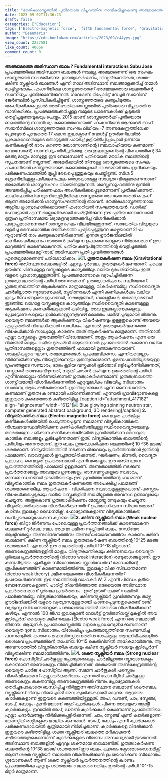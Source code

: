 ```yaml
---
title: "ഭൗതികശാസ്ത്രത്തിൽ പുതിയൊരു വിപ്ലവത്തിനു നാന്ദികുറിച്ചുകൊണ്ടു അഞ്ചാമത്തെ അടിസ്ഥാന ബലം കണ്ടെത്തി"
date: 2023-09-02T11:36:23
draft: false
categories: ["Education"]
tags: ['Electro-magnetic force', 'fifth fundamental force', 'Gravitational force', 'Sabu Jose', 'Strong nuclear force', 'Weak nuclear force']
author: "Beaumaris"
image: "https://cdn.boolokam.com/articles/2023/09/r44yyy.jpg"
view_count: 2237581
like_count: 40066
comment_count: 0
---
```


**അഞ്ചാമത്തെ അടിസ്ഥാന ബലം ?** **Fundamental interactions** **Sabu Jose** പ്രപഞ്ചത്തിലെ അടിസ്ഥാന ബലങ്ങൾ നാലല്ല, അഞ്ചാണെന്ന് ഒരു സംഘം ശാസ്ത്രജ്ഞർ സംശയിക്കുന്നു. ഗുരുത്വാകർഷണം, വിദ്യുത്കാന്തികത, ശക്ത-ക്ഷീണ ന്യൂക്ലിയർ ബലങ്ങൾ എന്നീ നാല് അടിസ്ഥാന ബലങ്ങളേക്കുറിച്ച് നമ്മൾ കേട്ടിട്ടുണ്ടാകും. ഹംഗറിയിലെ ശാസ്ത്രജ്ഞരാണ് അഞ്ചാമതൊരു ബലത്തിന്റെ സാന്നിധ്യം ചൂണ്ടിക്കാണിക്കുന്നത്. ഗവേഷണ റിപ്പോർട്ട് നേച്ചർ സയൻസ് ജേർണലിൽ പ്രസിദ്ധീകരിച്ചിട്ടുണ്ട്. ശാസ്ത്രജ്ഞരുടെ കണ്ടുപിടുത്തം അംഗീകരിക്കപ്പെട്ടാൽ അത് ഭൗതികശാസ്ത്രത്തിൽ പുതിയൊരു വിപ്ലവത്തിനു നാന്ദികുറിക്കും. പ്രപഞ്ചത്തേക്കുറിച്ചുള്ള നമ്മുടെ ധാരണകൾക്ക് കൂടുതൽ തെളിച്ചമുണ്ടാവുകയും ചെയ്യും. 2015 ലാണ് ശാസ്ത്രജ്ഞർക്ക് പുതിയൊരു ബലത്തിന്റെ സാന്നിധ്യം കണ്ടെത്താനായത്. ഹംഗേറിയൻ ആക്കാദമി ഓഫ് സയൻസിലെ ശാസ്ത്രജ്ഞരുടെ സംഘം ലിഥിയം -7 അണുകേന്ദ്രത്തിലേക്ക് പ്രോട്ടോൻ പുഞ്ജത്തെ 17 മെഗാ ഇലക്ട്രോണ് വോൾട്ട് ഊര്ജനിലയിൽ പ്രകാശവേഗതയുടെ തൊട്ടടുത്ത് പായിച്ച് കൂട്ടിയിടിപ്പിച്ചപ്പോൾ ഉണ്ടായ കണികകളിൽ ഭാരം കുറഞ്ഞ ബോസോണിന്റെ (ബലവാഹിയായ കണമാണ് ബോസോൺ) സാന്നിധ്യം തിരിച്ചറിഞ്ഞു. ഒരു ഇലക്ട്രോണിന്റെ പിണ്ഡത്തിന്റെ 34 മടങ്ങു മാത്രം മാസുള്ള ഈ ബോസോൺ പുതിയൊരു മൗലിക ബലത്തിന്റെ സൂചനയാണ് നല്കുന്നത്. അമേരിക്കയിൽ നിന്നുള്ള ശാസ്ത്രജ്ഞരുടെ സംഘം ഹംഗേറിയൻ ശാസ്ത്രജ്ഞരുടെ കണ്ടെത്തലുകൾ വിശദമായി അപഗ്രഥിക്കുകയും പരീക്ഷണഫലത്തിൽ തൃപ്തി രേഖപ്പെടുത്തുകയും ചെയ്തിട്ടുണ്ട്. സിഗ്മ 5 ശ്രേണിയിലുള്ള പരീക്ഷണഫലം തെറ്റാകാനുള്ള സാധ്യത വിരളമാണെന്നാണ് അമേരിക്കൻ ശാസ്ത്രസംഘം വിലയിരുത്തുന്നത്. ശാസ്ത്രസമൂഹത്തിനു മുന്നിൽ അവതരിപ്പിച്ച പരീക്ഷണഫലം അംഗീകരിക്കപ്പെടുമെന്നാണ് പ്രതീക്ഷിക്കുന്നത്. കാലിഫോർണിയ യൂണിവേഴ്സിറ്റിയിലെ ശാസ്ത്രജ്ഞനായ ജോനാതൻ ഫെംഗ് ആണ് അമേരിക്കൻ ശാസ്ത്രസംഘത്തിന്റെ തലവൻ. ഭൗതികശാസ്ത്രജ്ഞനായ ആറ്റില ക്രാസ്നഹോർക്കെയാണ് ഹംഗേറിയൻ സംഘത്തലവൻ. ഡാർക്ക് ഫോട്ടോൺ എന്ന് താല്ക്കാലികമായി പേരിട്ടിരിക്കുന്ന ഈ പുതിയ ബോസോൺ ദൂരൂഹ പ്രതിഭാസമായ ശ്യാമദ്രവ്യത്തേക്കുറിച്ച് വിശദീകരിക്കാൻ പര്യാപ്തമാണെന്നാണ് ശാസ്ത്രസംഘം വിലയിരുത്തുന്നത്. സാങ്കേതിക വിദ്യയുടെ വളർച്ച സൈദ്ധാന്തിക ഭൗതികത്തെ പുഷ്ടിപ്പെടുത്തുന്ന കാഴ്ചയാണ് 21-ാം നൂറ്റാണ്ടിൽ നാം കണ്ടുകൊണ്ടിരിക്കുന്നത്. ഉന്നത ഊർജനിലയിൽ കണികാപരീക്ഷണം നടത്താൻ കഴിയുന്ന ഉപകരണങ്ങളുടെ നിർമാണമാണ് ഈ മാറ്റത്തിന് കാരണമാകുന്നത്. പുതിയ കണ്ടുപിടുത്തത്തിന്റെ വെളിച്ചത്തിൽ പ്രപഞ്ചത്തിലെ മറ്റ് നാല് അടിസ്ഥാന പ്രതി പ്രവർത്തനങ്ങൾ ഏതെല്ലാമാണെന്ന് പരിശോധിക്കാം. **![](https://cdn.boolokam.com/articles/2023/09/NewtonsGravitationLaw.jpg)1\. ഗുരുത്വാകർഷണ ബലം (Gravitational force)** അടിസ്ഥാനബലങ്ങളിൽ ഏറ്റവും ദുർബലം ഗുരുത്വാകർഷണമാണ്. പക്ഷെ ഉയർന്ന പിണ്ഡമുള്ള വസ്തുക്കളുടെ കാര്യത്തിലും വലിയ ദൂരപരിധിയിലും ഇത് വളരെ പ്രാധാന്യമുള്ളതാണ്. പ്രപഞ്ചമൊന്നാകെ വ്യാപിച്ചിരിക്കുന്ന ഗുരുത്വബലത്തിന്റെ പരിധി അനന്തമാണ്. ഗുരുത്വാകർഷണം സ്ഥിരമാണ്. ഗുരുത്വബലത്തിന് ആകർഷണം മാത്രമേയുള്ളൂ, വികർഷണമില്ല. സ്ഥിരവൈദ്യുത ചാർജില്ലാത്ത ന്യൂട്രോണുകൾ, ന്യൂട്രിനോകൾ എന്നീ കണികകൾക്കും വലിയ ദ്രവ്യപിണ്ഡങ്ങളായ ഗ്രഹങ്ങൾ, നക്ഷത്രങ്ങൾ, ഗാലക്സികൾ, തമോദ്വാരങ്ങൾ തുടങ്ങിയ ഖഗോള വസ്തുക്കളുടെ കാര്യത്തിലും സ്ഥിരവൈദ്യുതി കാരണമുള്ള ആകർഷണം കണക്കിലെടുക്കാൻ കഴിയില്ല. അവ ഇലക്ട്രോണുകളെയും പ്രോട്ടോണുകളെയും ഉൾക്കൊള്ളുന്നതുവഴി മൊത്തം ചാർജ് പൂജ്യമായി തീരുന്നു. വൈദ്യുത ബലങ്ങൾക്ക് ആകർഷണവും വികർഷണവും ഉള്ളതുകൊണ്ട് അവയെ എളുപ്പത്തിൽ നിഷേധിക്കാൻ സാധിക്കും. എന്നാൽ ഗുരുത്വാകർഷണത്തെ നിഷേധിക്കാൻ സാധ്യമല്ല. കാരണം അത് ആകർഷണം മാത്രമാണ്. അതിനാൽ എല്ലാ വസ്തുക്കളും ഗുരുത്വത്തിന് വിധേയമാണ്. അതും ആകർഷണം എന്ന ഒരു ദിശയിൽ മാത്രം. വലിയ ദൂരപരിധി ആയതിനാൽ പ്രപഞ്ചത്തിൽ കാണുന്ന വലിയ പ്രതിഭാസങ്ങളെല്ലാം ഗുരുത്വത്തിന്റെ ഫലമായി ഉണ്ടാകുന്നവയാണ്. ഗാലക്സികളുടെ ഘടന, തമോദ്വാരങ്ങൾ, പ്രപഞ്ചവികാസം എന്നിവയെല്ലാം നിർണയിക്കുന്നതും നിയന്ത്രിക്കുന്നതും ഗുരുത്വബലമാണ്. ഭ്രമണപഥത്തിലൂടെയുള്ള ഗ്രഹങ്ങളുടെ സഞ്ചാരം, ഭാരം കൂടിയ വസ്തുക്കൾ ഭൂമിയോട് ഒട്ടിച്ചേർന്നിരിക്കുന്നത്, വസ്തുക്കൾ താഴേക്കുവീഴുന്നത്, നമുക്ക് ചാടാൻ കഴിയുന്ന ഉയരത്തിന്റെ പരിധി എന്നിവയെല്ലാം നിർണയിക്കുന്നത് ഗുരുത്വാകർഷണമാണ്. ഗുരുത്വബലത്തെ ശാസ്ത്രീയമായി വിശദീകരിക്കുന്നതിൽ ഏറ്റവുമധികം വിജയിച്ച സിദ്ധാന്തം സാമാന്യ ആപേക്ഷികതയാണ്. ഗ്രാവിറ്റോണുകൾ എന്ന സൈദ്ധാന്തിക കണമാണ് ഗുരുത്വ ക്വാണ്ടമായി പരിഗണിക്കുന്നത്. എന്നാൽ ഗ്രാവിറ്റോണുകളെ ഇതുവരെ കണ്ടെത്താൻ കഴിഞ്ഞിട്ടില്ല. [caption id="attachment_417182" align="aligncenter" width="612"]![](https://cdn.boolokam.com/articles/2023/09/hgg.jpg) Blue glowing spinning neutron star, computer generated abstract background, 3D rendering[/caption] **2\. വിദ്യുത്കാന്തിക ബലം (Electro-magnetic force)** വൈദ്യുത ചാർജ്ള്ള കണികകൾക്കിടയിൽ ചെലുത്തപ്പെടുന്ന ബലമാണ് വിദ്യുത്കാന്തികത. നിശ്ചലാവസ്ഥയിരിരിക്കുന്ന കണികൾക്കിടയിലുള്ള സ്ഥിരവൈദ്യുതബലവും താരതമ്യേന ചലിക്കുന്ന കണികകൾക്കിടയിൽ പ്രവർത്തിക്കുന്ന വൈദ്യുത, കാന്തിക ബലങ്ങളും കൂടിച്ചേർന്നതാണ് ഇത്. വിദ്യുത്കാന്തിക ബലത്തിന്റെ പരിധിയും അനന്തമാണ്. ഈ ബലം ഗുരുത്വാകർഷണ ബലത്തിന്റെ 10 ^36 മടങ്ങ് ശക്തമാണ്. നിത്യജീവിതത്തിൽ നടക്കുന്ന മിക്കവാറും പ്രവർത്തനങ്ങൾ ഇതിന്റെ ഫലമാണ്. ഖരവസ്തുക്കൾ ഉറച്ചതായിരിക്കുന്നത്, ഘർഷണം, മിന്നൽ, വൈദ്യുത പ്രവാഹം, വൈദ്യുത ഉപകരണങ്ങൾ എന്നിവയെല്ലാം ഈ അടിസ്ഥാന പ്രവര്ത്തനത്തിന്റെ ഫലമായി ഉള്ളതാണ്. അണുതലത്തിൽ നടക്കുന്ന പ്രവർത്തനങ്ങളും അവയുടെ ഗുണങ്ങളും, രാസവസ്തുക്കളുടെ സ്വഭാവം, രാസബന്ധനങ്ങൾ തുടങ്ങിയവയും ഈ പ്രവർത്തനത്തിന്റെ ഫലമാണ്. വിദ്യുത്കാന്തിക ബലം ഗുരുത്വാകർഷണത്തെ അപേക്ഷിച്ച് പലമടങ്ങ് ശക്തമാണെങ്കിലും ആകർഷണ – വികർഷണ സ്വഭാവമുള്ളതുകൊണ്ട് പരസ്പരം നിഷേധിക്കപ്പെടുകയും വലിയ വസ്തുക്കളിൽ ബലമില്ലാത്ത അവസ്ഥ ഉണ്ടാവുകയും ചെയ്യുന്നു. അതുകൊണ്ട് ഗുരുത്വാകർഷണം മേല്ക്കോയ്മ നേടുകയും ചെയ്യുന്നു. വിദ്യുത്കാന്തികതയെ വിശദീകരിക്കുന്നതിന് ഉപയോഗിക്കുന്ന സിദ്ധാന്തമാണ് ക്വാണ്ടം ഇലക്ട്രോ ഡൈനമിക്സ്. ഫോട്ടോണുകളാണ് വിദ്യുത്കാന്തികത വഹിച്ചുകൊണ്ടുപോകുന്ന ക്വാണ്ടം. **![](https://cdn.boolokam.com/articles/2023/09/051923-np-electromagnetism.jpg)3\. ക്ഷീണ ന്യൂക്ലിയർ ബലം (Weak nuclear force)** ബീറ്റാ ജീർണനം പോലെയുള്ള പ്രവർത്തനങ്ങൾക്ക് കാരണമാകുന്ന ബലമാണ് ദുർബല ബലം അഥവാ ക്ഷീണ ന്യുക്ലിയർ ബലം. റേഡിയോ ആക്ടീവതയ്ക്കും അണുവിഭജനത്തിനും അണുസംയോജനത്തിനും കാരണം ക്ഷീണ ബലമാണ്. ക്ഷീണ ന്യൂക്ലിയർ ബലം ഗുരുത്വാകർഷണ ബലത്തിന്റെ 10^25 മടങ്ങ് ശക്തമാണ്. എന്നാൽ ഈ ബലത്തിന്റെ പരിധി 10^-18 മീറ്ററാണ്. അണുകേന്ദ്രത്തിനുള്ളിൽ മാത്രം. വിദ്യുത്കാന്തികയും ക്ഷീണബലവും വൈദ്യുത ദുർബല പ്രവർത്തനത്തിന്റെ (electro weak interaction) രണ്ടുഭാഗങ്ങളാണ്. ഈ കണ്ടുപിടുത്തം ഏകീകൃത സിദ്ധാന്തമായ സ്റ്റാൻഡേർഡ് മോഡലിന്റെ രൂപീകരണത്തിന് കാരണമായിത്തിര്ന്നു. ഇലക്ട്രോ വീക്ക് സിദ്ധാന്തമാണ് (electro weak theory) ക്ഷീണബലത്തെ വിശദീകരിക്കുന്നതിന് ഉപയോഗിക്കുന്നത്. ഈ ബലത്തിന്റെ വാഹകർ W, Z എന്നീ പിണ്ഡം കൂടിയ ബോസോണുകളാണ്. പാരിറ്റി നിലനിർത്താത്ത ഒരേയൊരു അടിസ്ഥാന പ്രവർത്തനമാണ് ദുർബല പ്രവർത്തനം . ഇത് ഇടത്-വലത് സമമിതി പാലിക്കുന്നുമില്ല. വിദ്യുത്കാന്തികതയും, ക്ഷീണന്യൂക്ലിയർ പ്രവർത്തനവും താഴ്ന്ന ഊര്ജനിലയിൽ വളരെ വ്യത്യാസമുള്ളതായി കാണപ്പെടുന്നതുകൊണ്ട് രണ്ട് വ്യത്യസ്ത സിദ്ധാന്തങ്ങളുടെ പശ്ചാലത്തലത്തിൽ അവയെ വിശദീകരിക്കാന് കഴിയും. എന്നാൽ 100 ജിഗാ ഇലക്ട്രോൺ വോൾട്ട് ഊർജനിലയ്ക്ക് മുകളിൽ അവ കൂടിച്ചേർന് വൈദ്യുത ക്ഷീണബലം (Electro weak force) എന്ന ഒരു ബലമായി തീരുന്നു. ആധുനിക പ്രപഞ്ചശാസ്ത്രത്തിb വളരെ പ്രാധാന്യമbaക്കുന്നതാണ് വൈദ്യുത ദുonല സിദ്ധാന്തം. വിശേഷിച്ചും പ്രപഞ്ചോല്പത്തിയെ സംബന്ധിച്ച പഠനങ്ങളിൽ. കാരണം മഹാവിസ്ഫോടനത്തിനു ശേഷമുള്ള ആദ്യനിമിഷങ്ങളിൽ ശൈശവ പ്രപഞ്ചത്തിന്റെ താപനില 10^15 കെൽവിനിൽ അധികമായിരുന്നു. ആ അവസരത്തിൽ വിദ്യുത്കാന്തിക ബലവും ക്ഷീണ ന്യൂക്ലിയർ സലവും കൂടിച്ചേർന്ന് വിദ്യുത്ക്ഷീണ ബലമായിത്തീർന്നു. **![](https://cdn.boolokam.com/articles/2023/09/nm.webp)4\. ശക്ത ന്യൂക്ലിയർ ബലം (Strong nuclear force)** പോസിറ്റീവ് ചാർജുള്ള പ്രോട്ടോണുകളും ചാർജില്ലാത്ത ന്യൂട്രോണുകളും കൊണ്ടാണ് അണുകേന്ദ്രം നിർമിച്ചിരിക്കുന്നത്. അതായത് അണുകേന്ദ്രത്തിന്റെ വൈദ്യുത ചാർജ് പോസിറ്റീവ് ആണ്. സമാന ചാർജുകൾ പരസ്പരം വികർഷിക്കുമെന്ന് എല്ലാവർക്കുമറിയാം. എന്നാൽ പോസിറ്റീവ് ചാർജുള്ള അണുകേന്ദ്രം തകരുന്നില്ല. അണുകേന്ദ്രത്തിൽ നിന്നും പ്രോട്ടോണുകൾ തെറിച്ചുപോകാതെ ബന്ധിപ്പിച്ചു നിർത്തുന്ന അടിസ്ഥാന ബലമാണ് ശക്തബലം. ന്യൂക്ലിയസ് വീണ്ടും വിഭജിച്ചാൽ അവ ക്വാർക്കുകളായി മാറുന്നു. ആറുതരം ക്വാർക്കുകളാണ് ഇതുവരെ കണ്ടെത്തിയിട്ടുള്ളത്. അപ്, ഡൗൺ, ചാം, സ്ട്രേഞ്ച്, ടോപ്, ബോട്ടം എന്നിവയാണ് ആറ് ക്വാർക്കുകൾ. പിന്നെ അവയുടെ ആന്റി ക്വാർക്കുകളും. ഇവയിൽ അപ്, ഡൗൺ ക്വാർക്കുകൾ കൊണ്ടാണ് പ്രപഞ്ചത്തിലെ എല്ലാ പദാർഥങ്ങളും നിർമിക്കപ്പെട്ടിരിക്കുന്നത്. ചാം, സ്ട്രേഞ്ച് എന്നീ ക്വാർക്കുളാണ് കോസ്മിക് രശ്മികളുടെ മൗലിക കണങ്ങൾ. ടോപ്, ബോട്ടം എന്നീ ക്വാർക്കുകൾ പരീക്ഷണശാലയിൽ കൃത്രിമമായി നിർമിച്ചതാണ്. ക്വാർക്കുകളെ വിഭജിക്കാൻ ഇതുവരെ കഴിഞ്ഞിട്ടില്ല. ശക്ത ന്യൂക്ലിയര് ബലത്തെ മറികടക്കാൻ കഴിയാത്തതുകൊണ്ടാണ് ക്വാർക്കുകളുടെ വിഭജനം അസാധ്യമായി തുടരുന്നത്. അടിസ്ഥാന ബലങ്ങളിൽ ഏറ്റവും ശക്തമായ ബലമാണിത്. ഗുരുത്വാകർഷണ ബലത്തിന്റെ 10^38 മടങ്ങ് ശക്തമാണ് ഈ ബലം. ക്വാണ്ടം ക്രോമോഡൈനമിക്സ് ആണ് ശക്ത ന്യൂക്ലിയർ ബലത്തെ വിശദീകരിക്കാൻ ഉപയോഗിക്കുന്ന സിദ്ധാന്തം. ഗ്ലുവോണുകൾ ആണ് ശക്ത ന്യൂക്ലിയർ പ്രവർത്തനത്തിന്റെ ക്വാണ്ടം. പ്രപഞ്ചത്തിലെ ഏറ്റവും ശക്തമായ ബലമാണെങ്കിലും ഇതിന്റെ പരിധി 10^-15 മീറ്റർ മാത്രമാണ്.
